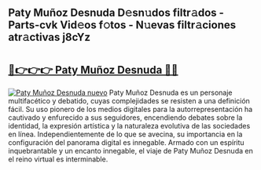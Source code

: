 ## Paty Muñoz Desnuda D𝚎sn𝚞dos filtr𝚊dos - Parts-cvk Vid𝚎os f𝚘tos - N𝚞evas filtr𝚊ciones atr𝚊ctivas j8cYz

# <h2><a href="http://mbabdyf.tromn.icu/?c=Paty+Mu%c3%b1oz+Desnuda">🔗👉👉👉 Paty Muñoz Desnuda 🔗🔗</a></h2>

[![Paty Muñoz Desnuda nuevo](https://i.imgur.com/pEAQMta.gif)](http://mbabdyf.tromn.icu/?c=Paty+Mu%c3%b1oz+Desnuda)
Paty Muñoz Desnuda es un personaje multifacético y debatido, cuyas complejidades se resisten a una definición fácil.  Su uso pionero de los medios digitales para la autorrepresentación ha cautivado y enfurecido a sus seguidores, encendiendo debates sobre la identidad, la expresión artística y la naturaleza evolutiva de las sociedades en línea. Independientemente de lo que se avecina, su importancia en la configuración del panorama digital es innegable. Armado con un espíritu inquebrantable y un encanto innegable, el viaje de Paty Muñoz Desnuda en el reino virtual es interminable.

